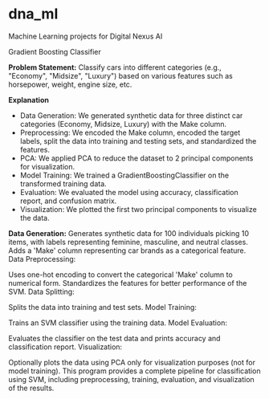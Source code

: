 # dna_ml
Machine Learning projects for Digital Nexus AI

Gradient Boosting Classifier

**Problem Statement:** 
Classify cars into different categories (e.g., "Economy", "Midsize", "Luxury") based on various features such as horsepower, weight, engine size, etc.

**Explanation**
- Data Generation: We generated synthetic data for three distinct car categories (Economy, Midsize, Luxury) with the Make column.
- Preprocessing: We encoded the Make column, encoded the target labels, split the data into training and testing sets, and standardized the features.
- PCA: We applied PCA to reduce the dataset to 2 principal components for visualization.
- Model Training: We trained a GradientBoostingClassifier on the transformed training data.
- Evaluation: We evaluated the model using accuracy, classification report, and confusion matrix.
- Visualization: We plotted the first two principal components to visualize the data.

**Data Generation:**
Generates synthetic data for 100 individuals picking 10 items, with labels representing feminine, masculine, and neutral classes.
Adds a 'Make' column representing car brands as a categorical feature.
Data Preprocessing:

Uses one-hot encoding to convert the categorical 'Make' column to numerical form.
Standardizes the features for better performance of the SVM.
Data Splitting:

Splits the data into training and test sets.
Model Training:

Trains an SVM classifier using the training data.
Model Evaluation:

Evaluates the classifier on the test data and prints accuracy and classification report.
Visualization:

Optionally plots the data using PCA only for visualization purposes (not for model training).
This program provides a complete pipeline for classification using SVM, including preprocessing, training, evaluation, and visualization of the results.
